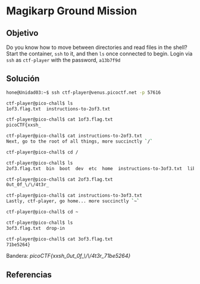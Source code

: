 # Magikarp Ground Mission

## Objetivo
Do you know how to move between directories and read files in the shell? Start the container, `ssh` to it, and then `ls` once connected to begin. Login via `ssh` as `ctf-player` with the password, `a13b7f9d`

## Solución 
```bash
hone@Unidad03:~$ ssh ctf-player@venus.picoctf.net -p 57616
```

```bash
ctf-player@pico-chall$ ls
1of3.flag.txt  instructions-to-2of3.txt
```

```bash
ctf-player@pico-chall$ cat 1of3.flag.txt
picoCTF{xxsh_
```

```bash
ctf-player@pico-chall$ cat instructions-to-2of3.txt 
Next, go to the root of all things, more succinctly `/`
```

```bash
ctf-player@pico-chall$ cd /
```

```bash
ctf-player@pico-chall$ ls
2of3.flag.txt  bin  boot  dev  etc  home  instructions-to-3of3.txt  lib  lib64	media  mnt  opt  proc  root  run  sbin	srv  sys  tmp  usr  var
```

```bash
ctf-player@pico-chall$ cat 2of3.flag.txt 
0ut_0f_\/\/4t3r_
```

```bash
ctf-player@pico-chall$ cat instructions-to-3of3.txt 
Lastly, ctf-player, go home... more succinctly `~`
```

```bash
ctf-player@pico-chall$ cd ~
```

```bash
ctf-player@pico-chall$ ls
3of3.flag.txt  drop-in
```

```bash
ctf-player@pico-chall$ cat 3of3.flag.txt 
71be5264}
```

Bandera: *picoCTF{xxsh_0ut_0f_\\/\\/4t3r_71be5264}*
## Referencias
